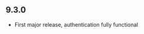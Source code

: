 <!--- ## 9.3.1

### Major Changes
* 

### Bug fixes
* vuk was not being peristed properly

--->

## 9.3.0

* First major release, authentication fully functional




<!--- * Added support for `SyncUser.getManagementRealm()` and permission changes.  --->

<!--- ### Bug fixes  --->


<!--- ### Enhancements  --->

